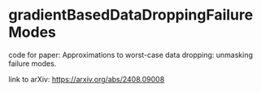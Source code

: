 # gradientBasedDataDroppingFailureModes
code for paper: Approximations to worst-case data dropping: unmasking failure modes.

link to arXiv: https://arxiv.org/abs/2408.09008
